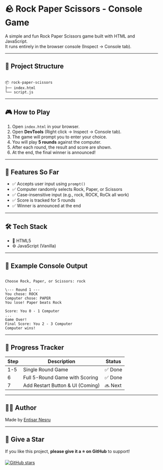 # 🪨 Rock Paper Scissors - Console Game

A simple and fun Rock Paper Scissors game built with HTML and JavaScript.  
It runs entirely in the browser console (Inspect → Console tab).

---

## 📁 Project Structure

```

📦 rock-paper-scissors
├── index.html
└── script.js

```

---

## 🎮 How to Play

1. Open `index.html` in your browser.
2. Open **DevTools** (Right click → Inspect → Console tab).
3. The game will prompt you to enter your choice.
4. You will play **5 rounds** against the computer.
5. After each round, the result and score are shown.
6. At the end, the final winner is announced!

---

## 📜 Features So Far

- ✅ Accepts user input using `prompt()`
- ✅ Computer randomly selects Rock, Paper, or Scissors
- ✅ Case-insensitive input (e.g., rock, ROCK, RoCk all work)
- ✅ Score is tracked for 5 rounds
- ✅ Winner is announced at the end

---

## 🛠️ Tech Stack

- 🧾 HTML5
- ⚙️ JavaScript (Vanilla)

---

## 📌 Example Console Output

```

Choose Rock, Paper, or Scissors: rock

\--- Round 1 ---
You chose: ROCK
Computer chose: PAPER
You lose! Paper beats Rock

Score: You 0 - 1 Computer
...
Game Over!
Final Score: You 2 - 3 Computer
Computer wins!

```

---

## 🚧 Progress Tracker

| Step | Description                       | Status |
|------|-----------------------------------|--------|
| 1-5  | Single Round Game                 | ✅ Done |
| 6    | Full 5-Round Game with Scoring    | ✅ Done |
| 7    | Add Restart Button & UI (Coming)  | 🔜 Next |

---

## 👩‍💻 Author

Made by [Entisar Nesru](https://github.com/entuelias)  


---

## 🌟 Give a Star

If you like this project, **please give it a ⭐ on GitHub** to support!

[![GitHub stars](https://img.shields.io/github/stars/entuelias/rock-paper-scissors?style=social)](https://github.com/entuelias/rock-paper-scissors)
```

